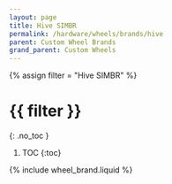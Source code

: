 ```yaml
---
layout: page
title: Hive SIMBR
permalink: /hardware/wheels/brands/hive
parent: Custom Wheel Brands
grand_parent: Custom Wheels
---
```

{% assign filter = "Hive SIMBR" %}
# {{ filter }}
{: .no_toc }
1. TOC
{:toc}

{% include wheel_brand.liquid %}

